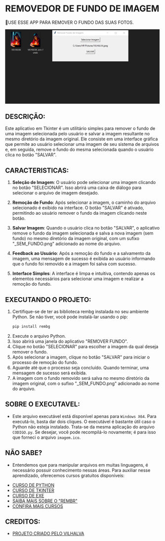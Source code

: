 # REMOVEDOR DE FUNDO DE IMAGEM
🎈USE ESSE APP PARA REMOVER O FUNDO DAS SUAS FOTOS.

<img src="FOTO.png" align="center" width="500"> <br>

## DESCRIÇÃO:
Este aplicativo em Tkinter é um utilitário simples para remover o fundo de uma imagem selecionada pelo usuário e salvar a imagem resultante no mesmo diretório da imagem original. Ele consiste em uma interface gráfica que permite ao usuário selecionar uma imagem de seu sistema de arquivos e, em seguida, remove o fundo do mesma selecionada quando o usuário clica no botão "SALVAR".

## CARACTERISTICAS:
1. **Seleção de Imagem**: O usuário pode selecionar uma imagem clicando no botão "SELECIONAR". Isso abrirá uma caixa de diálogo para selecionar o arquivo de imagem desejado.

2. **Remoção de Fundo**: Após selecionar a imagem, o caminho do arquivo selecionado é exibido na interface. O botão "SALVAR" é ativado, permitindo ao usuário remover o fundo da imagem clicando neste botão.

3. **Salvar Imagem**: Quando o usuário clica no botão "SALVAR", o aplicativo remove o fundo da imagem selecionada e salva a nova imagem (sem fundo) no mesmo diretório da imagem original, com um sufixo "_SEM_FUNDO.png" adicionado ao nome do arquivo.

4. **Feedback ao Usuário**: Após a remoção do fundo e a salvamento da imagem, uma mensagem de sucesso é exibida ao usuário informando que o fundo foi removido e a imagem foi salva com sucesso.

5. **Interface Simples**: A interface é limpa e intuitiva, contendo apenas os elementos necessários para selecionar uma imagem e realizar a remoção do fundo.

## EXECUTANDO O PROJETO:
1. Certifique-se de ter as biblioteca rembg instalada no seu ambiente Python. Se não tiver, você pode instalá-lar usando o pip:
   ```bash
   pip install rembg
   ```
2. Execute o arquivo Python.
3. Isso abrirá uma janela do aplicativo "REMOVER FUNDO".
4. Clique no botão "SELECIONAR" para escolher a imagem da qual deseja remover o fundo.
5. Após selecionar a imagem, clique no botão "SALVAR" para iniciar o processo de remoção do fundo.
6. Aguarde até que o processo seja concluído. Quando terminar, uma mensagem de sucesso será exibida.
7. A imagem com o fundo removido será salva no mesmo diretório da imagem original, com o sufixo "_SEM_FUNDO.png" adicionado ao nome do arquivo.

## SOBRE O EXECUTAVEL:
- Este arquivo executável está disponível apenas para `Windows X64`. Para executá-lo, basta dar dois cliques. O executável é bastante útil caso o Python não esteja instalado. Trata-se da mesma aplicação do arquivo `CODIGO.py`. Se desejar, você pode recompilá-lo novamente; é para isso que forneci o arquivo `imagem.ico`.

## NÃO SABE?
- Entendemos que para manipular arquivos em muitas linguagens, é necessário possuir conhecimento nessas áreas. Para auxiliar nesse aprendizado, oferecemos cursos gratuitos disponíveis:
* [CURSO DE PYTHON](https://github.com/VILHALVA/CURSO-DE-PYTHON)
* [CURSO DE TKINTER](https://github.com/VILHALVA/CURSO-DE-TKINTER)
* [CURSO DE EXE](https://github.com/VILHALVA/CURSO-DE-EXE)
* [SAIBA MAIS SOBRE O "REMBR"](https://github.com/danielgatis/rembg)
* [CONFIRA MAIS CURSOS](https://github.com/VILHALVA?tab=repositories&q=+topic:CURSO)

## CREDITOS:
- [PROJETO CRIADO PELO VILHALVA](https://github.com/VILHALVA)





